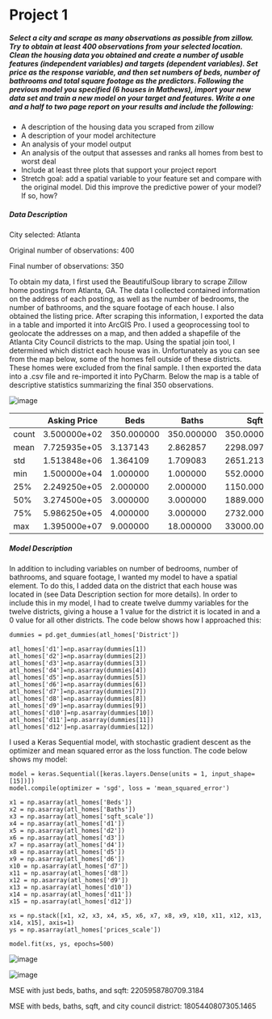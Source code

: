 # Project 1

##### Select a city and scrape as many observations as possible from zillow. Try to obtain at least 400 observations from your selected location. Clean the housing data you obtained and create a number of usable features (independent variables) and targets (dependent variables). Set price as the response variable, and then set numbers of beds, number of bathrooms and total square footage as the predictors. Following the previous model you specified (6 houses in Mathews), import your new data set and train a new model on your target and features. Write a one and a half to two page report on your results and include the following:
- A description of the housing data you scraped from zillow
- A description of your model architecture
- An analysis of your model output
- An analysis of the output that assesses and ranks all homes from best to worst deal
- Include at least three plots that support your project report
- Stretch goal: add a spatial variable to your feature set and compare with the original model. Did this improve the predictive power of your model? If so, how?

##### Data Description

City selected: Atlanta

Original number of observations: 400

Final number of observations: 350

To obtain my data, I first used the BeautifulSoup library to scrape Zillow home postings from Atlanta, GA. The data I collected contained information on the address of each posting, as well as the number of bedrooms, the number of bathrooms, and the square footage of each house. I also obtained the listing price. 
After scraping this information, I exported the data in a table and imported it into ArcGIS Pro. I used a geoprocessing tool to geolocate the addresses on a map, and then added a shapefile of the Atlanta City Council districts to the map. Using the spatial join tool, I determined which district each house was in. Unfortunately as you can see from the map below, some of the homes fell outside of these districts. These homes were excluded from the final sample. I then exported the data into a .csv file and re-imported it into PyCharm. Below the map is a table of descriptive statistics summarizing the final 350 observations. 

![image](https://user-images.githubusercontent.com/78189165/109401451-d97fab00-791c-11eb-9acc-52d5ef3d9386.png)

|   |Asking Price|Beds|Baths|Sqft|
|---|-----|----|----|------|
|count|3.500000e+02|350.000000|350.000000|350.000000|
|mean|7.725935e+05|3.137143|2.862857|2298.097143|
|std|1.513848e+06|1.364109|1.709083|2651.213030|
|min|1.500000e+04|1.000000|1.000000|552.000000|
|25%|2.249250e+05|2.000000|2.000000|1150.000000|
|50%|3.274500e+05|3.000000|3.000000|1889.000000|
|75%|5.986250e+05|4.000000|3.000000|2732.000000|
|max|1.395000e+07|9.000000|18.000000|33000.000000|


##### Model Description

In addition to including variables on number of bedrooms, number of bathrooms, and square footage, I wanted my model to have a spatial element. To do this, I added data on the district that each house was located in (see Data Description section for more details). In order to include this in my model, I had to create twelve dummy variables for the twelve districts, giving a house a 1 value for the district it is located in and a 0 value for all other districts. The code below shows how I approached this:

```
dummies = pd.get_dummies(atl_homes['District'])

atl_homes['d1']=np.asarray(dummies[1])
atl_homes['d2']=np.asarray(dummies[2])
atl_homes['d3']=np.asarray(dummies[3])
atl_homes['d4']=np.asarray(dummies[4])
atl_homes['d5']=np.asarray(dummies[5])
atl_homes['d6']=np.asarray(dummies[6])
atl_homes['d7']=np.asarray(dummies[7])
atl_homes['d8']=np.asarray(dummies[8])
atl_homes['d9']=np.asarray(dummies[9])
atl_homes['d10']=np.asarray(dummies[10])
atl_homes['d11']=np.asarray(dummies[11])
atl_homes['d12']=np.asarray(dummies[12])
```

I used a Keras Sequential model, with stochastic gradient descent as the optimizer and mean squared error as the loss function. The code below shows my model:

```
model = keras.Sequential([keras.layers.Dense(units = 1, input_shape=[15])])
model.compile(optimizer = 'sgd', loss = 'mean_squared_error')

x1 = np.asarray(atl_homes['Beds'])
x2 = np.asarray(atl_homes['Baths'])
x3 = np.asarray(atl_homes['sqft_scale'])
x4 = np.asarray(atl_homes['d1'])
x5 = np.asarray(atl_homes['d2'])
x6 = np.asarray(atl_homes['d3'])
x7 = np.asarray(atl_homes['d4'])
x8 = np.asarray(atl_homes['d5'])
x9 = np.asarray(atl_homes['d6'])
x10 = np.asarray(atl_homes['d7'])
x11 = np.asarray(atl_homes['d8'])
x12 = np.asarray(atl_homes['d9'])
x13 = np.asarray(atl_homes['d10'])
x14 = np.asarray(atl_homes['d11'])
x15 = np.asarray(atl_homes['d12'])

xs = np.stack([x1, x2, x3, x4, x5, x6, x7, x8, x9, x10, x11, x12, x13, x14, x15], axis=1)
ys = np.asarray(atl_homes['prices_scale'])

model.fit(xs, ys, epochs=500)
```


![image](https://user-images.githubusercontent.com/78189165/109555679-d6fb8d80-7aa3-11eb-8113-7fa5617d980c.png)

![image](https://user-images.githubusercontent.com/78189165/109556082-5721f300-7aa4-11eb-8ffd-ee08c3accc16.png)



MSE with just beds, baths, and sqft: 2205958780709.3184 

MSE with beds, baths, sqft, and city council district: 1805440807305.1465

